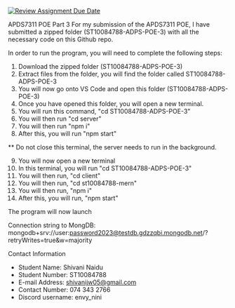 [![Review Assignment Due Date](https://classroom.github.com/assets/deadline-readme-button-24ddc0f5d75046c5622901739e7c5dd533143b0c8e959d652212380cedb1ea36.svg)](https://classroom.github.com/a/xLV31HT4)

APDS7311 POE Part 3
For my submission of the APDS7311 POE, I have submitted a zipped folder (ST10084788-ADPS-POE-3) with all the necessary code on this Github repo. 

In order to run the program, you will need to complete the following steps:

1. Download the zipped folder (ST10084788-ADPS-POE-3)
2. Extract files from the folder, you will find the folder called ST10084788-ADPS-POE-3
3. You will now go onto VS Code and open this folder (ST10084788-ADPS-POE-3)
4. Once you have opened this folder, you will open a new terminal.
5. You will run this command, "cd ST10084788-ADPS-POE-3"
6. You will then run "cd server"
7. You will then run "npm i"
8. After this, you will run "npm start"

** Do not close this terminal, the server needs to run in the background.

9. You will now open a new terminal
10. In this terminal, you will run "cd ST10084788-ADPS-POE-3"
11. You will then run, "cd client"
12. You will then run, "cd st10084788-mern"
13. You will then run, "npm i"
14. After this, you will run, "npm start" 

The program will now launch

Connection string to MongDB: mongodb+srv://user:password2023@testdb.gdzzqbi.mongodb.net/?retryWrites=true&w=majority

Contact Information
- Student Name: Shivani Naidu
- Student Number: ST10084788
- E-mail Address: shivanijw05@gmail.com
- Contact Number: 074 343 2766
- Discord username: envy_nini

